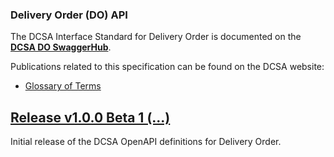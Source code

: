 ### Delivery Order (DO) API

The DCSA Interface Standard for Delivery Order is documented on the [**DCSA DO SwaggerHub**](https://app.swaggerhub.com/apis/dcsaorg/DCSA_DO).

Publications related to this specification can be found on the DCSA website:
- [Glossary of Terms](https://knowledge.dcsa.org/s/glossary)

<a name="v100B1"></a>[Release v1.0.0 Beta 1 (...)](https://app.swaggerhub.com/apis-docs/dcsaorg/DCSA_DO/1.0.0-Beta-1)
---
Initial release of the DCSA OpenAPI definitions for Delivery Order.
